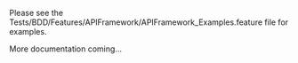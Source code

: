 Please see the Tests/BDD/Features/APIFramework/APIFramework_Examples.feature file for examples.

More documentation coming...
